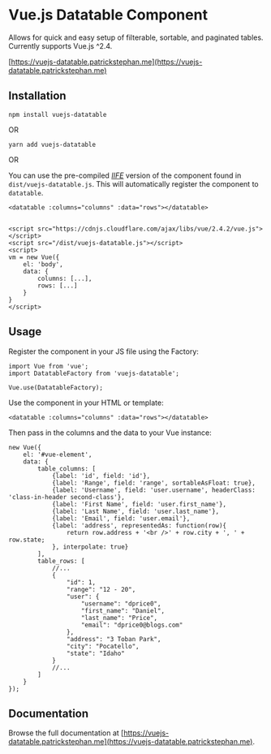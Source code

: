 # Vue.js Datatable Component

Allows for quick and easy setup of filterable, sortable, and paginated tables. Currently supports Vue.js ^2.4.

[https://vuejs-datatable.patrickstephan.me](https://vuejs-datatable.patrickstephan.me)

## Installation

```
npm install vuejs-datatable
```

OR

```
yarn add vuejs-datatable
```

OR

You can use the pre-compiled [*IIFE*](https://developer.mozilla.org/en-US/docs/Glossary/IIFE) version of the component found in `dist/vuejs-datatable.js`. This will automatically register the component to `datatable`.

```
<datatable :columns="columns" :data="rows"></datatable>


<script src="https://cdnjs.cloudflare.com/ajax/libs/vue/2.4.2/vue.js"></script>
<script src="/dist/vuejs-datatable.js"></script>
<script>
vm = new Vue({
	el: 'body',
	data: {
		columns: [...],
		rows: [...]
	}
}
</script>
```

## Usage

Register the component in your JS file using the Factory:

```
import Vue from 'vue';
import DatatableFactory from 'vuejs-datatable';

Vue.use(DatatableFactory);
```

Use the component in your HTML or template:

```
<datatable :columns="columns" :data="rows"></datatable>
```

Then pass in the columns and the data to your Vue instance:

```
new Vue({
	el: '#vue-element',
	data: {
		table_columns: [
			{label: 'id', field: 'id'},
			{label: 'Range', field: 'range', sortableAsFloat: true},
			{label: 'Username', field: 'user.username', headerClass: 'class-in-header second-class'},
			{label: 'First Name', field: 'user.first_name'},
			{label: 'Last Name', field: 'user.last_name'},
			{label: 'Email', field: 'user.email'},
			{label: 'address', representedAs: function(row){
				return row.address + '<br />' + row.city + ', ' + row.state;
			}, interpolate: true}
		],
		table_rows: [
			//...
			{
				"id": 1,
				"range": "12 - 20",
				"user": {
					"username": "dprice0",
					"first_name": "Daniel",
					"last_name": "Price",
					"email": "dprice0@blogs.com"
				},
				"address": "3 Toban Park",
				"city": "Pocatello",
				"state": "Idaho"
		    }
			//...
		]
	}
});
```

## Documentation

Browse the full documentation at [https://vuejs-datatable.patrickstephan.me](https://vuejs-datatable.patrickstephan.me).
